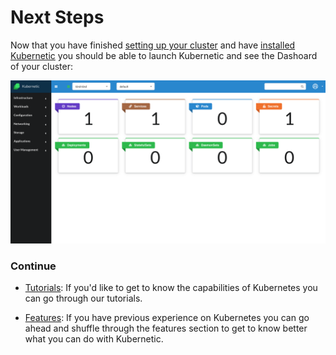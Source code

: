 # Next Steps

Now that you have finished [setting up your cluster] and have [installed Kubernetic] you should be able to launch Kubernetic and see the Dashoard of your cluster:

![Dashboard](./features/images/dashboard.png)

[installed Kubernetic]: installation/
[setting up your cluster]: setup-cluster/

### Continue

* [Tutorials]: If you'd like to get to know the capabilities of Kubernetes you can go through our tutorials.

* [Features]: If you have previous experience on Kubernetes you can go ahead and shuffle through the features section to get to know better what you can do with Kubernetic.

[Features]: features/
[Tutorials]: tutorials/
